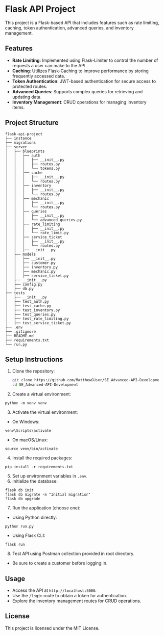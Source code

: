 # Flask API Project

This project is a Flask-based API that includes features such as rate limiting, caching, token authentication, advanced queries, and inventory management.

## Features

- **Rate Limiting**: Implemented using Flask-Limiter to control the number of requests a user can make to the API.
- **Caching**: Utilizes Flask-Caching to improve performance by storing frequently accessed data.
- **Token Authentication**: JWT-based authentication for secure access to protected routes.
- **Advanced Queries**: Supports complex queries for retrieving and updating data.
- **Inventory Management**: CRUD operations for managing inventory items.

## Project Structure

```
flask-api-project
├── instance
├── migrations
├── server
│   ├── blueprints
│   │   ├── auth
│   │   │   ├── __init__.py
│   │   │   ├── routes.py
│   │   │   └── tokens.py
│   │   ├── cache
│   │   │   ├── __init__.py
│   │   │   └── routes.py
│   │   ├── inventory
│   │   │   ├── __init__.py
│   │   │   └── routes.py
│   │   ├── mechanic
│   │   │   ├── __init__.py
│   │   │   └── routes.py
│   │   ├── queries
│   │   │   ├── __init__.py
│   │   │   └── advanced_queries.py
│   │   ├── rate_limiting
│   │   │   ├── __init__.py
│   │   │   └── rate_limit.py
│   │   ├── service_ticket
│   │   │   ├── __init__.py
│   │   │   └── routes.py
│   │   ├── __init__.py
│   ├── models
│   │   ├── __init__.py
│   │   ├── customer.py
│   │   ├── inventory.py
│   │   ├── mechanic.py
│   │   ├── service_ticket.py
│   ├── __init__.py
│   ├── config.py
│   ├── db.py
├── tests
│   ├── __init__.py
│   ├── test_auth.py
│   ├── test_cache.py
│   ├── test_inventory.py
│   ├── test_queries.py
│   ├── test_rate_limiting.py
│   ├── test_service_ticket.py
├── .env
├── .gitignore
├── README.md
├── requirements.txt
└── run.py
```

## Setup Instructions

1. Clone the repository:
   ```bash
   git clone https://github.com/MatthewGUser/SE_Advanced-API-Development.git
   cd SE_Advanced-API-Development
   ```
2. Create a virtual environment:

```
python -m venv venv
```

3. Activate the virtual environment:

- On Windows:

```
venv\Scripts\activate
```

- On macOS/Linux:

```
source venv/bin/activate
```

4. Install the required packages:

```
pip install -r requirements.txt
```

5. Set up environment variables in `.env`.
6. Initialize the database:

```
flask db init
flask db migrate -m "Initial migration"
flask db upgrade
```

7. Run the application (choose one):

- Using Python directly:

```
python run.py
```

- Using Flask CLI:

```
flask run
```

8. Test API using Postman collection provided in root directory.

- Be sure to create a customer before logging in.

## Usage

- Access the API at `http://localhost:5000`.
- Use the `/login` route to obtain a token for authentication.
- Explore the inventory management routes for CRUD operations.

## License

This project is licensed under the MIT License.
